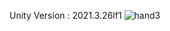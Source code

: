 Unity Version : 2021.3.26lf1
![hand3](https://github.com/user-attachments/assets/0f60206c-a1b9-459b-b2ae-2ea6562b1bd8)
